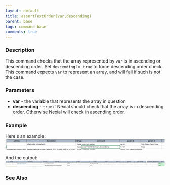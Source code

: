 ```yaml
---
layout: default
title: assertTextOrder(var,descending)
parent: base
tags: command base
comments: true
---
```



### Description
This command checks that the array represented by `var` is in ascending or descending order. Set `descending` to 
`true` to force descending order check. This command expects `var` to represent an array, and will fail if such is 
not the case.


### Parameters
- **var** - the variable that represents the array in question
- **descending** - `true` if Nexial should check that the array is in descending order. Otherwise Nexial will check 
  in ascending order.


### Example
Here's an example:<br/>
![script](image/assertTextOrder_01.png)

And the output:<br/>
![output](image/assertTextOrder_02.png)


### See Also